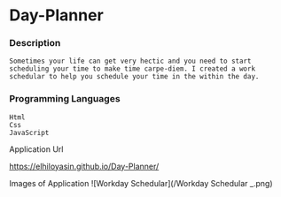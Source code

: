 # Day-Planner

### Description
```
Sometimes your life can get very hectic and you need to start scheduling your time to make time carpe-diem. I created a work schedular to help you schedule your time in the within the day.  
```

### Programming Languages
```
Html
Css
JavaScript
```

Application Url

https://elhiloyasin.github.io/Day-Planner/



Images of Application
![Workday Schedular](/Workday Schedular _.png)


